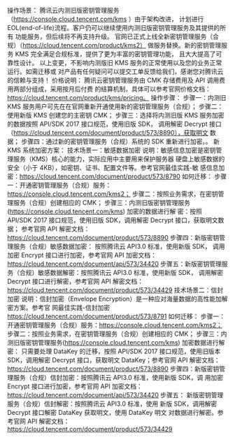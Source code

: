 操作场景：
腾讯云内测旧版密钥管理服务（https://console.cloud.tencent.com/kms ）由于架构改进，
计划进行 EOL(end-of-life)流程。客户仍可以继续使用内测旧版密钥管理服务及其提供的所有
功能服务，但后续将不再支持升级。
官网已正式上线全新密钥管理服务（合规）（https://cloud.tencent.com/product/kms2）
做服务替换。新的密钥管理服务 KMS 完全满足合规标准，提供了更为丰富的密钥管理功能，
且大大提高了可靠性设计。
以上变更，不影响内测版旧 KMS 服务的正常使用以及您的业务正常运行。如需迁移或
对产品有任何疑问可以提交工单反馈给我们，感谢您对腾讯云的信赖与支持！
价格说明：
腾讯云密钥管理服务由 CMK 存储费用及 API 调用费用两部分组成，采用按月后付费
的结算机制，具体可以参考官网价格文档：https://cloud.tencent.com/product/kms/pricing。 操作步骤：
步骤一：内测旧 KMS 服务用户可先在在官网重新开通使用新的密钥管理服务（合规）；
步骤二：使用新版 KMS 创建您的主密钥 CMK；
步骤三：选择将内测旧版 KMS 服务加密的数据按照 API/SDK 2017 接口规范，使用旧版 SDK，
调用解密 Decrypt 接口（https://cloud.tencent.com/document/product/573/8890），获取明文
数据；
步骤四：通过新的密钥管理服务（合规）系统的 SDK 重新进行加密。。 新 KMS 系统加密方案：
技术场景一：敏感数据加密
说明：敏感信息加密是密钥管理服务（KMS）核心的能力，实际应用中主要用来保护服务器
硬盘上敏感数据的安全（小于 4KB），如密钥、证书、配置文件等。参考官网最佳实践-敏
感信息加密：https://cloud.tencent.com/document/product/573/8790
如何迁移：
步骤一：开通密钥管理服务（合规）服务：https://console.cloud.tencent.com/kms2；
步骤二：按照业务需求，在密钥管理服务（合规）创建相应的 CMK；
步骤三：内测旧版密钥管理服务(https://console.cloud.tencent.com/kms) 加密的数据进行解
密：按照 API/SDK 2017 接口规范，使用旧版 SDK，调用解密 Decrypt 接口，获取明文数据；
参考官网 API 解密文档：https://cloud.tencent.com/document/product/573/8890
步骤四：新版密钥管理服务（合规）敏感数据加密： 按照腾讯云 API3.0 标准，使用新版 SDK，
调用加密 Encrypt 接口进行加密，参考官网 API 加密文档：
https://cloud.tencent.com/document/api/573/34420
步骤五：新版密钥管理服务（合规）敏感数据解密：按照腾讯云 API3.0 标准，使用新版 SDK，
调用解密 Decrypt 接口进行解密，参考官网 API 解密文档：
https://cloud.tencent.com/document/product/573/34429
技术场景二：信封加密
说明：信封加密（Envelope Encryption）是一种应对海量数据的高性能加解密方案。参考官
网最佳实践-信封加密 https://cloud.tencent.com/document/product/573/8791
如何迁移：
步骤一：开通密钥管理服务（合规）服务：https://console.cloud.tencent.com/kms2；
步骤二：按照业务需求，在密钥管理服务（合规）创建相应的 CMK；
步骤三：内测旧版密钥管理服务(https://console.cloud.tencent.com/kms) 加密数据进行解密：
只需要处理 DataKey 的迁移，按照 API/SDK 2017 接口规范，使用旧版本 SDK，调用解密 Decrypt
接口，获取明文 DataKey；参考官网 API 解密文档：
https://cloud.tencent.com/document/product/573/8890
步骤四：新版密钥管理服务（合规）信封加密：按照腾讯云 API3.0 标准，使用新版 SDK，调
用加密 Encrypt 接口进行加密，参考官网 API 加密文档：
https://cloud.tencent.com/document/api/573/34420
步骤五： 新版密钥管理服务（合规）信封解密：按照腾讯云 API3.0 标准，使用
新版 SDK，调用解密 Decrypt 接口解密 DataKey 获取明文，使用 DataKey 明文
对数据进行解密。参考官网 API 解密文档：
https://cloud.tencent.com/document/product/573/34429
